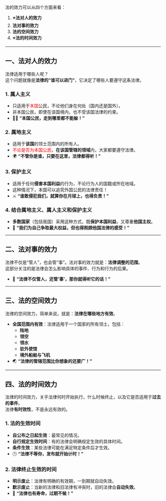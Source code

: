 
法的效力可以从四个方面来看：  
1. **⭐法对人的效力**  
2. **法对事的效力**  
3. **法的空间效力**  
4. **⭐法的时间效力**

---

## 一、**法对人的效力**  
法律适用于哪些人呢？  
这个问题就像是**法律的“谁可以进门”**，它决定了哪些人要遵守这条法律。

### 1. **属人主义**  
- 只适用于<font color="#ff0000">本国</font>公民，不论他们身在何处（国内还是国外）。  
- 非本国公民，即使在该国境内，也不受该国法律的约束。  
- 🏳️‍🌈 **“本国公民，走到哪里都不能躲！”**

### 2. **属地主义**  
- 适用于**该国**的领土范围内的所有人。  
- <font color="#ff0000">不论是否为本国公民</font>，**在该国管辖的领域**内，大家都要遵守法律。  
- 🌍 **“不管你是谁，只要在这里，法律都得听！”**

### 3. **保护主义**  
- 适用于任何**侵害本国利益**的行为，不论行为人的国籍或所在地域。  
- 这种情况下，本国可以追究外国公民的法律责任！  
- ⚔️ **“谁敢侵犯我们，就算你在月球上，也得负责！”**

### 4. **结合属地主义、属人主义和保护主义**  
- **多数国家**（包括我国）采用这种方式，既**保护本国利益**，又尊重**他国主权**。  
- 🔄 **“我们为自己争取最大权益，但也得照顾他国法律的感受！”**

---

## 二、**法对事的效力**  
法律不仅是“管人”，也会管“事”。法对事的效力就是：**法律调整的范围**。  
这部分关注的是法律会怎么影响具体的事件、行为和行为的后果。  
- 📂 **“法律不仅管人，还管‘事’，那你就得听它的话！”**

---

## 三、**法的空间效力**  
法律的空间效力，简单来说，就是：**法律在哪些地方有效**。  
- **全国范围内有效**：法律适用于一个国家的所有领土，包括：  
  - **陆地**  
  - **领空**  
  - **领水**  
  - **驻外使馆**  
  - **境外船舶与飞机**  
- 🌏 **“法律的管辖范围比你想象的还要广！”**

---

## 四、**法的时间效力**  
法律的时间效力，关乎法律何时开始执行，什么时候终止，以及它是否适用于**过去的事件**。  
法律**有时效性**，不是永远有效的。

### 1. **法的生效时间**  
- **自公布之日起生效**：最常见的情况。  
- **自行规定生效时间**：有的法律会明确规定生效的具体时间。  
- **条件生效**：某些法律可能在满足特定条件后才生效。  
- 🕒 **“法律不等你，发布就开始计时！”**

### 2. **法律终止生效的时间**  
- **明示废止**：法律有明确的有效期，一到期就自动失效。  
- **默示废止**：当新的法律和旧法律有冲突时，旧的法律会**自动失效**。  
- 🏴 **“法律也有寿命，过期不候！”**
